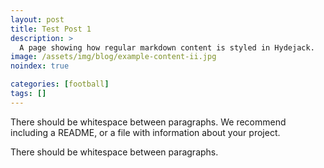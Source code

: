 ```yaml
---
layout: post
title: Test Post 1
description: >
  A page showing how regular markdown content is styled in Hydejack.
image: /assets/img/blog/example-content-ii.jpg
noindex: true

categories: [football]
tags: []
---
```


There should be whitespace between paragraphs. We recommend including a README, or a file with information about your project.

There should be whitespace between paragraphs.
